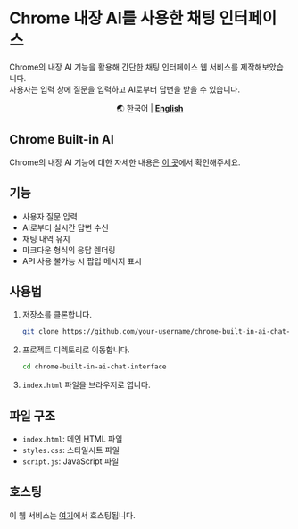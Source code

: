 # Chrome 내장 AI를 사용한 채팅 인터페이스

Chrome의 내장 AI 기능을 활용해 간단한 채팅 인터페이스 웹 서비스를 제작해보았습니다.<br/>
사용자는 입력 창에 질문을 입력하고 AI로부터 답변을 받을 수 있습니다.

<div align="center" markdown>

🌏
한국어 |
[**English**](https://github.com/gze1206/ChromeBuiltInAI/blob/main/README_en.md)

</div>

## Chrome Built-in AI

Chrome의 내장 AI 기능에 대한 자세한 내용은 [이 곳](https://docs.google.com/document/d/1VG8HIyz361zGduWgNG7R_R8Xkv0OOJ8b5C9QKeCjU0c/edit)에서 확인해주세요.

## 기능
- 사용자 질문 입력
- AI로부터 실시간 답변 수신
- 채팅 내역 유지
- 마크다운 형식의 응답 렌더링
- API 사용 불가능 시 팝업 메시지 표시

## 사용법
1. 저장소를 클론합니다.
    ```bash
    git clone https://github.com/your-username/chrome-built-in-ai-chat-interface.git
    ```
2. 프로젝트 디렉토리로 이동합니다.
    ```bash
    cd chrome-built-in-ai-chat-interface
    ```
3. `index.html` 파일을 브라우저로 엽니다.

## 파일 구조
- `index.html`: 메인 HTML 파일
- `styles.css`: 스타일시트 파일
- `script.js`: JavaScript 파일

## 호스팅
이 웹 서비스는 [여기](https://chrome-built-in-ai.gze1206.net/)에서 호스팅됩니다.